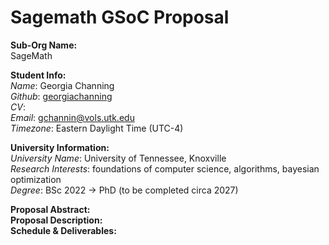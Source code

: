 # Sagemath GSoC Proposal

**Sub-Org Name:** <br>
SageMath <br>

**Student Info:** <br>
*Name*: Georgia Channing <br>
*Github*:  [georgiachanning](https://github.com/georgiachanning) <br>
*CV*:  <br>
*Email*: gchannin@vols.utk.edu <br>
*Timezone*: Eastern Daylight Time (UTC-4) <br>

**University Information:** <br>
*University Name*: University of Tennessee, Knoxville <br>
*Research Interests*: foundations of computer science, algorithms, bayesian optimization <br>
*Degree*: BSc 2022 -> PhD (to be completed circa 2027) <br>

**Proposal Abstract:** <br>
**Proposal Description:** <br>
**Schedule & Deliverables:** <br>


